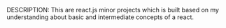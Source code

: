 DESCRIPTION:
This are react.js minor projects which is built based on my understanding about basic and intermediate concepts of a react.
